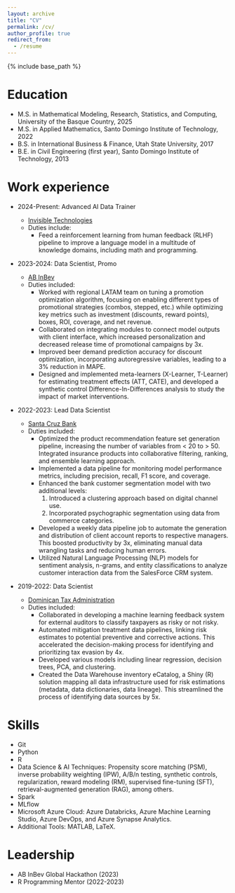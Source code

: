 ```yaml
---
layout: archive
title: "CV"
permalink: /cv/
author_profile: true
redirect_from:
  - /resume
---
```


{% include base_path %}

Education
======
<!-- * Ph.D in Mathematics and Computing, University of the Basque Country, 2029 (expected) -->
* M.S. in Mathematical Modeling, Research, Statistics, and Computing, University of the Basque Country, 2025
* M.S. in Applied Mathematics, Santo Domingo Institute of Technology, 2022
* B.S. in International Business & Finance, Utah State University, 2017
* B.E. in Civil Engineering (first year), Santo Domingo Institute of Technology, 2013


Work experience
======
* 2024-Present: Advanced AI Data Trainer
  * [Invisible Technologies](https://www.invisible.co/)
  * Duties include:
    * Feed a reinforcement learning from human feedback (RLHF) pipeline to improve a language model in a multitude of knowledge domains, including math and programming.

* 2023-2024: Data Scientist, Promo
  * [AB InBev](https://www.ab-inbev.com/)
  * Duties included:
    * Worked with regional LATAM team on tuning a promotion optimization algorithm, focusing on enabling different types of promotional strategies (combos, stepped, etc.) while optimizing key metrics such as investment (discounts, reward points), boxes, ROI, coverage, and net revenue.
    * Collaborated on integrating modules to connect model outputs with client interface, which increased personalization and decreased release time of promotional campaigns by 3x.
    * Improved beer demand prediction accuracy for discount optimization, incorporating autoregressive variables, leading to a 3% reduction in MAPE.
    * Designed and implemented meta-learners (X-Learner, T-Learner) for estimating treatment effects (ATT, CATE), and developed a synthetic control Difference-In-Differences analysis to study the impact of market interventions.

  <!-- * Supervisor: Carlos Montero -->

* 2022-2023: Lead Data Scientist
  * [Santa Cruz Bank](https://bsc.com.do/home)
  * Duties included:
    * Optimized the product recommendation feature set generation pipeline, increasing the number of variables from < 20 to > 50. Integrated insurance products into collaborative filtering, ranking, and ensemble learning approach.
    * Implemented a data pipeline for monitoring model performance metrics, including precision, recall, F1 score, and coverage.
    * Enhanced the bank customer segmentation model with two additional levels:
      1. Introduced a clustering approach based on digital channel use.
      2. Incorporated psychographic segmentation using data from commerce categories.
    * Developed a weekly data pipeline job to automate the generation and distribution of client account reports to respective managers. This boosted productivity by 3x, eliminating manual data wrangling tasks and reducing human errors.
    * Utilized Natural Language Processing (NLP) models for sentiment analysis, n-grams, and entity classifications to analyze customer interaction data from the SalesForce CRM system.

  <!-- * Supervisor: Persio Martinez -->

* 2019-2022: Data Scientist
  * [Dominican Tax Administration](https://dgii.gov.do/Paginas/default.aspx)
  * Duties included:
    * Collaborated in developing a machine learning feedback system for external auditors to classify taxpayers as risky or not risky.
    * Automated mitigation treatment data pipelines, linking risk estimates to potential preventive and corrective actions. This accelerated the decision-making process for identifying and prioritizing tax evasion by 4x.
    * Developed various models including linear regression, decision trees, PCA, and clustering.
    * Created the Data Warehouse inventory eCatalog, a Shiny (R) solution mapping all data infrastructure used for risk estimations (metadata, data dictionaries, data lineage). This streamlined the process of identifying data sources by 5x.

  <!-- * Supervisor: Marhiel Diaz -->


Skills
======
* Git
* Python
* R
* Data Science & AI Techniques: Propensity score matching (PSM), inverse probability weighting (IPW), A/B/n testing, synthetic controls, regularization, reward modeling (RM), supervised fine-tuning (SFT), retrieval-augmented generation (RAG), among others.
* Spark
* MLflow
* Microsoft Azure Cloud: Azure Databricks, Azure Machine Learning Studio, Azure DevOps, and Azure Synapse Analytics.
* Additional Tools: MATLAB, LaTeX.


Leadership
======
* AB InBev Global Hackathon (2023)
* R Programming Mentor (2022-2023)
